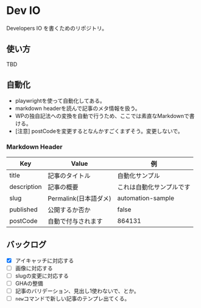 # Dev IO

Developers IO を書くためのリポジトリ。

## 使い方

TBD

## 自動化

- playwrightを使って自動化してある。
- markdown headerを読んで記事のメタ情報を扱う。
- WPの独自記法への変換を自動で行うため、ここでは素直なMarkdownで書ける。
- [注意] postCodeを変更するとなんかすごくまずそう。変更しないで。

### Markdown Header

| Key         | Value                 | 例                       |
| ----------- | --------------------- | ------------------------ |
| title       | 記事のタイトル        | 自動化サンプル           |
| description | 記事の概要            | これは自動化サンプルです |
| slug        | Permalink(日本語ダメ) | automation-sample        |
| published   | 公開するか否か        | false                    |
| postCode    | 自動で付与されます    | 864131                   |

## バックログ

- [x] アイキャッチに対応する
- [ ] 画像に対応する
- [ ] slugの変更に対応する
- [ ] GHAの整備
- [ ] 記事のバリデーション、見出し1使わないで、とか。
- [ ] `new`コマンドで新しい記事のテンプレ出てくる。
